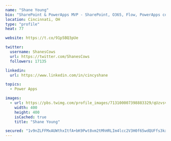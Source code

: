 ```yaml
---
name: "Shane Young"
bio: "SharePoint & PowerApps MVP - SharePoint, O365, Flow, PowerApps consulting? @PowerApps911 | Pure Snark? You found it."
location: Cincinnati, OH
type: "profile"
heat: 77

website: https://t.co/91p5BQ3pUe

twitter:
  username: ShanesCows
  url: https://twitter.com/ShanesCows
  followers: 17135

linkedin:
  url: https://www.linkedin.com/in/cincyshane

topics:
  - Power Apps

images:
  - url: https://pbs.twimg.com/profile_images/713100007398883329/qUzvsvQ3_400x400.jpg
    width: 400
    height: 400
    isCached: true
    title: "Shane Young"

secured: "1v9nZLFFMxAUWthxItfA+bK9Pwt8vm2tMhHRLIm4lcc2V3H0f65wdQUFfs3kxb4ROAaD43syTtQx2ePuUIs5E4d8oG902fyi9qmXiHTgf7cvuER+wuk5YAbu76p0VP3p0UJVPWDrMQu8ZSXW9HJwUZHZGgY8RkLryk0ZAkbqGcyfdD1WiCJG7M1NBC1fqvriEJ0WnpqAnPcRMUkX2qdzDGKlWqMq8eTlGEigQwgdb7W+A92ee1Nu/+mAFNMWbiIs3hrwvW3t3WwbEeUPwl4prrI+Z3GReMbeAH3qmezqW2dH2uRQiXvx6gi6zrufhBfIAdyjut+T3xTNR4RS439jKHi7NB8duvW3e8jmmrWzUd8nbURoTv7BsMLx6LtaCGyiehw6YcP1D7Icf/BXLkXGb39YXfxosVl0H1on/poQlis=;1wEiyihbShOemJ6beENK6Q=="
---
```



